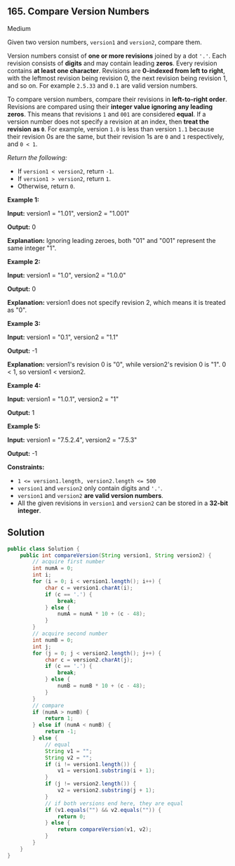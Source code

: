 ## 165\. Compare Version Numbers

Medium

Given two version numbers, `version1` and `version2`, compare them.

Version numbers consist of **one or more revisions** joined by a dot `'.'`. Each revision consists of **digits** and may contain leading **zeros**. Every revision contains **at least one character**. Revisions are **0-indexed from left to right**, with the leftmost revision being revision 0, the next revision being revision 1, and so on. For example `2.5.33` and `0.1` are valid version numbers.

To compare version numbers, compare their revisions in **left-to-right order**. Revisions are compared using their **integer value ignoring any leading zeros**. This means that revisions `1` and `001` are considered **equal**. If a version number does not specify a revision at an index, then **treat the revision as `0`**. For example, version `1.0` is less than version `1.1` because their revision 0s are the same, but their revision 1s are `0` and `1` respectively, and `0 < 1`.

_Return the following:_

*   If `version1 < version2`, return `-1`.
*   If `version1 > version2`, return `1`.
*   Otherwise, return `0`.

**Example 1:**

**Input:** version1 = "1.01", version2 = "1.001"

**Output:** 0

**Explanation:** Ignoring leading zeroes, both "01" and "001" represent the same integer "1". 

**Example 2:**

**Input:** version1 = "1.0", version2 = "1.0.0"

**Output:** 0

**Explanation:** version1 does not specify revision 2, which means it is treated as "0". 

**Example 3:**

**Input:** version1 = "0.1", version2 = "1.1"

**Output:** -1

**Explanation:** version1's revision 0 is "0", while version2's revision 0 is "1". 0 < 1, so version1 < version2. 

**Example 4:**

**Input:** version1 = "1.0.1", version2 = "1"

**Output:** 1 

**Example 5:**

**Input:** version1 = "7.5.2.4", version2 = "7.5.3"

**Output:** -1 

**Constraints:**

*   `1 <= version1.length, version2.length <= 500`
*   `version1` and `version2` only contain digits and `'.'`.
*   `version1` and `version2` **are valid version numbers**.
*   All the given revisions in `version1` and `version2` can be stored in a **32-bit integer**.

## Solution

```java
public class Solution {
    public int compareVersion(String version1, String version2) {
        // acquire first number
        int numA = 0;
        int i;
        for (i = 0; i < version1.length(); i++) {
            char c = version1.charAt(i);
            if (c == '.') {
                break;
            } else {
                numA = numA * 10 + (c - 48);
            }
        }
        // acquire second number
        int numB = 0;
        int j;
        for (j = 0; j < version2.length(); j++) {
            char c = version2.charAt(j);
            if (c == '.') {
                break;
            } else {
                numB = numB * 10 + (c - 48);
            }
        }
        // compare
        if (numA > numB) {
            return 1;
        } else if (numA < numB) {
            return -1;
        } else {
            // equal
            String v1 = "";
            String v2 = "";
            if (i != version1.length()) {
                v1 = version1.substring(i + 1);
            }
            if (j != version2.length()) {
                v2 = version2.substring(j + 1);
            }
            // if both versions end here, they are equal
            if (v1.equals("") && v2.equals("")) {
                return 0;
            } else {
                return compareVersion(v1, v2);
            }
        }
    }
}
```
